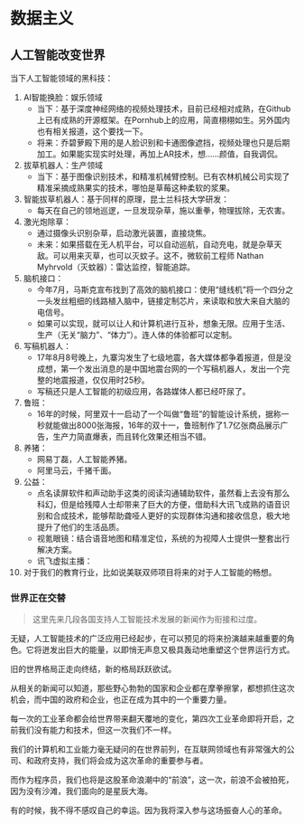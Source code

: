 # 数据主义

## 人工智能改变世界

当下人工智能领域的黑科技：

1. AI智能换脸：娱乐领域
   * 当下：基于深度神经网络的视频处理技术，目前已经相对成熟，在Github上已有成熟的开源框架。在Pornhub上的应用，简直栩栩如生。另外国内也有相关报道，这个要找一下。
   * 将来：乔碧萝殿下用的是人脸识别和卡通图像遮挡，视频处理也只是后期加工。如果能实现实时处理，再加上AR技术，想……颜值，自我调侃。
2. 拔草机器人：生产领域
   * 当下：基于图像识别技术，和精准机械臂控制。已有农林机械公司实现了精准采摘成熟果实的技术，哪怕是草莓这种柔软的浆果。
3. 智能拔草机器人：基于同样的原理，昆士兰科技大学研发：
   * 每天在自己的领地巡逻，一旦发现杂草，施以重拳，物理拔除，无农害。
4. 激光炮除草：
   * 通过摄像头识别杂草，启动激光装置，直接烧焦。
   * 未来：如果搭载在无人机平台，可以自动巡航，自动充电，就是杂草天敌。可以用来灭草，也可以灭蚊子。这不，微软前工程师 Nathan Myhrvold（灭蚊器）：雷达监控，智能追踪。
5. 脑机接口：
   * 今年7月，马斯克宣布找到了高效的脑机接口：使用“缝线机”将一个四分之一头发丝粗细的线路植入脑中，链接定制芯片，来读取和放大来自大脑的电信号。
   * 如果可以实现，就可以让人和计算机进行互补，想象无限。应用于生活、生产（无关“脑力”、“体力”）。连人体的体验都可以定制。
6. 写稿机器人：
   * 17年8月8号晚上，九寨沟发生了七级地震，各大媒体都争着报道，但是没成想，第一个发出消息的是中国地震台网的一个写稿机器人，发出一个完整的地震报道，仅仅用时25秒。
   * 写稿还只是人工智能的初级应用，各路媒体人都已经吓尿了。
7. 鲁班：
   * 16年的时候，阿里双十一启动了一个叫做“鲁班”的智能设计系统，据称一秒就能做出8000张海报，16年的双十一，鲁班制作了1.7亿张商品展示广告，生产力简直爆表，而且转化效果还相当不错。
8. 养猪：
   * 网易丁磊，人工智能养猪。
   * 阿里马云，千猪千面。
9. 公益：
   * 点名读屏软件和声动助手这类的阅读沟通辅助软件，虽然看上去没有那么科幻，但是给残障人士却带来了巨大的方便，借助科大讯飞成熟的语音识别和合成技术，能够帮助聋哑人更好的实现群体沟通和接收信息，极大地提升了他们的生活品质。
   * 视氪眼镜：结合语音地图和精准定位，系统的为视障人士提供一整套出行解决方案。
   * 讯飞虚拟主播：
10. 对于我们的教育行业，比如说美联双师项目将来的对于人工智能的畅想。

### 世界正在交替

> 这里先来几段各国支持人工智能技术发展的新闻作为衔接和过度。

无疑，人工智能技术的广泛应用已经起步，在可以预见的将来扮演越来越重要的角色。它将迸发出巨大的能量，以即悄无声息又极具轰动地重塑这个世界运行方式。

旧的世界格局正走向终结，新的格局跃跃欲试。

从相关的新闻可以知道，那些野心勃勃的国家和企业都在摩拳擦掌，都想抓住这次机会，而中国的政府和企业，也正在成为其中的一个重要力量。

每一次的工业革命都会给世界带来翻天覆地的变化，第四次工业革命即将开启，之前我们没有能力和技术，但这一次我们不一样。

我们的计算机和工业能力毫无疑问的在世界前列，在互联网领域也有非常强大的公司、和政府支持，我们将会成为这次革命的重要参与者。

而作为程序员，我们也将是这股革命浪潮中的“前浪”，这一次，前浪不会被拍死，因为没有沙滩，我们面向的是星辰大海。

有的时候，我不得不感叹自己的幸运。因为我将深入参与这场振奋人心的革命。


